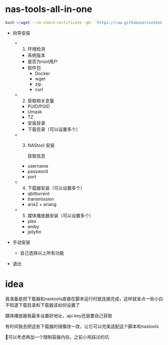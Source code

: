 # nas-tools-all-in-one

```bash
bash <(wget --no-check-certificate -qO- 'https://raw.githubusercontent.com/DDS-Derek/nas-tools-all-in-one/master/install.sh')
```

- 向导安装

  - 1. 环境检测

    - 系统版本
    - 是否为root用户
    - 软件包
      - Docker
      - wget
      - zip
      - curl

  - 2. 获取相关变量

    - PUID/PGID
    - Umask
    - TZ
    - 安装目录
    - 下载目录（可以设置多个）

  - 3. NAStool 安装

       获取信息

    - username
    - password
    - port

  - 4. 下载器安装（可以设置多个）

    - qbittorrent
    - transmission
    - aria2 + ariang

  - 5. 媒体播放器安装（可以设置多个）

    - plex
    - emby
    - jellyfin

- 手动安装
   - 自己选择以上所有功能
- 退出


# idea

我准备是把下载器和nastools直接在脚本运行时就连接完成，这样就省点一些小白不知道下载目录和下载器该如何设置了

媒体播放器我最多设置好地址，api key还是要自己获取

有时间我去把这些下载器的镜像改一改，让它可以完美适配这个脚本和nastools

🤣可以考虑再加一个限制容器内存。之前小鸡踩过的坑
